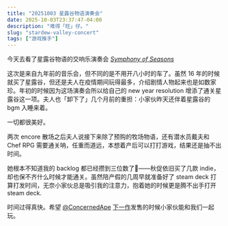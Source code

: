 ```yaml
---
title: "20251003 星露谷物语演奏会"
date: 2025-10-03T23:37:47-04:00
description: "难得「旺」仔。"
slug: "stardew-valley-concert"
tags: ["游戏推手"]
---
```


今天去看了星露谷物语的交响乐演奏会 [_Symphony of Seasons_](https://www.youtube.com/watch?v=Y7j9gk3_Pyo)

这次是来自九年前的音乐会，但不同的是不用开八小时的车了。虽然 16 年的时候就买了星露谷，但还是夫人在疫情期间玩得最多，介绍剧情人物起来也是如数家珍。年初的时候因为这场演奏会所以给自己的 new year resolution 增添了通关星露谷这一项。夫人也「卸下了」几个月前的重担：小家伙昨天还伴着星露谷的 bgm 入睡来着。

一切都很美好。

两次 encore 散场之后夫人说接下来除了预购的牧场物语，还有潜水员戴夫和 Chef RPG 需要通关呐，任重而道远，本想着产后可以打打游戏，结果还是抽不出时间。

她根本不知道我的 backlog 都已经攒到三位数了🤣——秋促依旧买了几款 indie，却也保不齐什么时候才能通关。虽然陪产假的几周早就准备好了 steam deck 打算打发时间，无奈小家伙总是吸引我的注意力，抱着她的时候更是腾不出手打开 steam deck.

时间过得真快。希望 [@ConcernedApe](https://x.com/concernedape) [下一作](https://www.hauntedchocolatier.net/)发售的时候小家伙能和我们一起玩。

